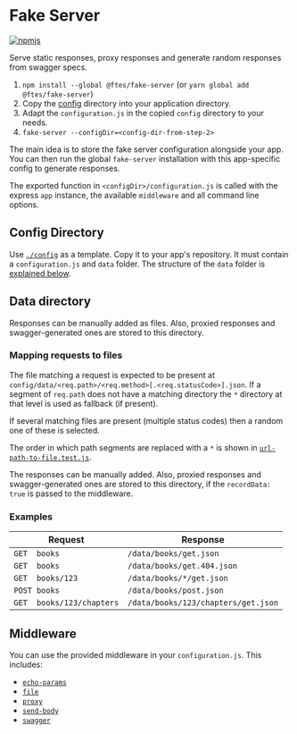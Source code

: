 # Fake Server

[![npmjs](https://img.shields.io/npm/v/@ftes/fake-server.svg)](https://www.npmjs.com/package/@ftes/fake-server)

Serve static responses, proxy responses and generate random responses from swagger specs.

1. `npm install --global @ftes/fake-server` (or `yarn global add @ftes/fake-server`)
2. Copy the [config](./config) directory into your application directory.
3. Adapt the `configuration.js` in the copied `config` directory to your needs.
2. `fake-server --configDir=<config-dir-from-step-2>`

The main idea is to store the fake server configuration alongside your app. You can then run the global `fake-server` installation with this app-specific config to generate responses.

The exported function in `<configDir>/configuration.js` is called with the express `app` instance, the available `middleware` and all command line options.

## Config Directory
Use [`./config`](./config) as a template. Copy it to your app's repository. It must contain a `configuration.js` and `data` folder. The structure of the `data` folder is [explained below](#data).

## Data directory<span id="data"/>
Responses can be manually added as files. Also, proxied responses and swagger-generated ones are stored to this directory.

### Mapping requests to files
The file matching a request is expected to be present at `config/data/<req.path>/<req.method>[.<req.statusCode>].json`.
If a segment of `req.path` does not have a matching directory the `*` directory at that level is used as fallback (if present).

If several matching files are present (multiple status codes) then a random one of these is selected.

The order in which path segments are replaced with a `*` is shown in [`url-path-to-file.test.js`](./src/utils/url-path-to-file.test.js).

The responses can be manually added. Also, proxied responses and swagger-generated ones are stored to this directory, if the `recordData: true` is passed to the middleware.

### Examples

| Request                   | Response                            |
| ------------------------- | ----------------------------------- |
| `GET  books`              | `/data/books/get.json`              |
| `GET  books`              | `/data/books/get.404.json`          |
| `GET  books/123`          | `/data/books/*/get.json`            |
| `POST books`              | `/data/books/post.json`             |
| `GET  books/123/chapters` | `/data/books/123/chapters/get.json` |

## Middleware
You can use the provided middleware in your `configuration.js`. This includes:
- [`echo-params`](./src/middleware/echo-params-middleware.js)
- [`file`](./src/middleware/file-middleware.js)
- [`proxy`](./src/middleware/proxy-middleware.js)
- [`send-body`](./src/middleware/send-body-middleware.js)
- [`swagger`](./src/middleware/swagger-middleware.js)
